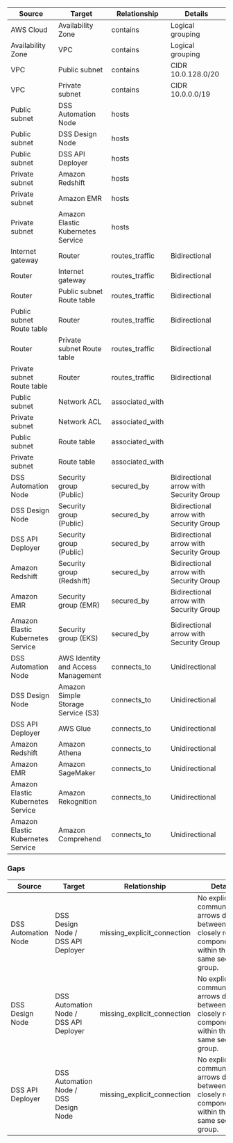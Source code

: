 | Source | Target | Relationship | Details |
|---|---|---|---|
| AWS Cloud | Availability Zone | contains | Logical grouping |
| Availability Zone | VPC | contains | Logical grouping |
| VPC | Public subnet | contains | CIDR 10.0.128.0/20 |
| VPC | Private subnet | contains | CIDR 10.0.0.0/19 |
| Public subnet | DSS Automation Node | hosts | |
| Public subnet | DSS Design Node | hosts | |
| Public subnet | DSS API Deployer | hosts | |
| Private subnet | Amazon Redshift | hosts | |
| Private subnet | Amazon EMR | hosts | |
| Private subnet | Amazon Elastic Kubernetes Service | hosts | |
| Internet gateway | Router | routes_traffic | Bidirectional |
| Router | Internet gateway | routes_traffic | Bidirectional |
| Router | Public subnet Route table | routes_traffic | Bidirectional |
| Public subnet Route table | Router | routes_traffic | Bidirectional |
| Router | Private subnet Route table | routes_traffic | Bidirectional |
| Private subnet Route table | Router | routes_traffic | Bidirectional |
| Public subnet | Network ACL | associated_with | |
| Private subnet | Network ACL | associated_with | |
| Public subnet | Route table | associated_with | |
| Private subnet | Route table | associated_with | |
| DSS Automation Node | Security group (Public) | secured_by | Bidirectional arrow with Security Group |
| DSS Design Node | Security group (Public) | secured_by | Bidirectional arrow with Security Group |
| DSS API Deployer | Security group (Public) | secured_by | Bidirectional arrow with Security Group |
| Amazon Redshift | Security group (Redshift) | secured_by | Bidirectional arrow with Security Group |
| Amazon EMR | Security group (EMR) | secured_by | Bidirectional arrow with Security Group |
| Amazon Elastic Kubernetes Service | Security group (EKS) | secured_by | Bidirectional arrow with Security Group |
| DSS Automation Node | AWS Identity and Access Management | connects_to | Unidirectional |
| DSS Design Node | Amazon Simple Storage Service (S3) | connects_to | Unidirectional |
| DSS API Deployer | AWS Glue | connects_to | Unidirectional |
| Amazon Redshift | Amazon Athena | connects_to | Unidirectional |
| Amazon EMR | Amazon SageMaker | connects_to | Unidirectional |
| Amazon Elastic Kubernetes Service | Amazon Rekognition | connects_to | Unidirectional |
| Amazon Elastic Kubernetes Service | Amazon Comprehend | connects_to | Unidirectional |

### Gaps

| Source | Target | Relationship | Details |
|---|---|---|---|
| DSS Automation Node | DSS Design Node / DSS API Deployer | missing_explicit_connection | No explicit communication arrows drawn between these closely related components within the same security group. |
| DSS Design Node | DSS Automation Node / DSS API Deployer | missing_explicit_connection | No explicit communication arrows drawn between these closely related components within the same security group. |
| DSS API Deployer | DSS Automation Node / DSS Design Node | missing_explicit_connection | No explicit communication arrows drawn between these closely related components within the same security group. |